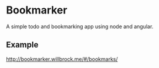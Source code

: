 # Bookmarker

A simple todo and bookmarking app using node and angular.

## Example

http://bookmarker.willbrock.me/#/bookmarks/
